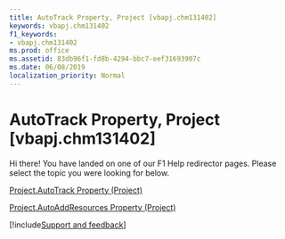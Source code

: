 ```yaml
---
title: AutoTrack Property, Project [vbapj.chm131402]
keywords: vbapj.chm131402
f1_keywords:
- vbapj.chm131402
ms.prod: office
ms.assetid: 83db96f1-fd8b-4294-bbc7-eef31693907c
ms.date: 06/08/2019
localization_priority: Normal
---
```



# AutoTrack Property, Project [vbapj.chm131402]

Hi there! You have landed on one of our F1 Help redirector pages. Please select the topic you were looking for below.

[Project.AutoTrack Property (Project)](https://docs.microsoft.com/office/vba/api/Project.Project.AutoTrack)

[Project.AutoAddResources Property (Project)](https://docs.microsoft.com/office/vba/api/Project.Project.AutoAddResources)

[!include[Support and feedback](~/includes/feedback-boilerplate.md)]
